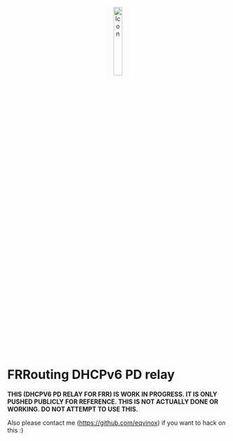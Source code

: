 <p align="center">
<img src="http://docs.frrouting.org/en/latest/_static/frr-icon.svg" alt="Icon" width="20%"/>
</p>

FRRouting DHCPv6 PD relay
=========================

**THIS (DHCPV6 PD RELAY FOR FRR) IS WORK IN PROGRESS.  IT IS ONLY PUSHED
PUBLICLY FOR REFERENCE.  THIS IS NOT ACTUALLY DONE OR WORKING.  DO NOT ATTEMPT
TO USE THIS.**

Also please contact me (https://github.com/eqvinox) if you want to hack on this
:)
